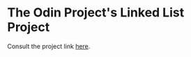
# The Odin Project's Linked List Project

Consult the project link [here](https://www.theodinproject.com/lessons/ruby-linked-lists#structure-of-a-linked-list).

